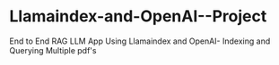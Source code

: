 # Llamaindex-and-OpenAI--Project
End to End RAG LLM App Using Llamaindex and OpenAI- Indexing and Querying Multiple pdf's
